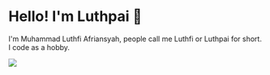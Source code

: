 # Hello! I'm Luthpai 👋

I'm Muhammad Luthfi Afriansyah, people call me Luthfi or Luthpai for short. I code as a hobby.

<div>
  <a href="">
    <img align="center" src="https://github-readme-stats.vercel.app/api/top-langs/?username=luthpai&langs_count=20&layout=compact&theme=transparent&size_weight=0.5&count_weight=0.5&hide=html,lua,Cmake,shell,css&card_width=400" />
  </a>
</div>

